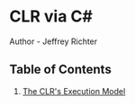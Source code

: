 # CLR via C#
Author - Jeffrey Richter

## Table of Contents
1. [The CLR's Execution Model](./The%20CLR's%20Execution%20Model)